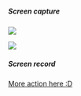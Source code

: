 ##### Screen capture
![ ](http://i.imgur.com/CYIouwi.png)

![ ](http://i.imgur.com/sSBXYLY.png)

##### Screen record
<a href="http://i.imgur.com/km7sQGo.gif" target="_blank">More action here :D</a>

